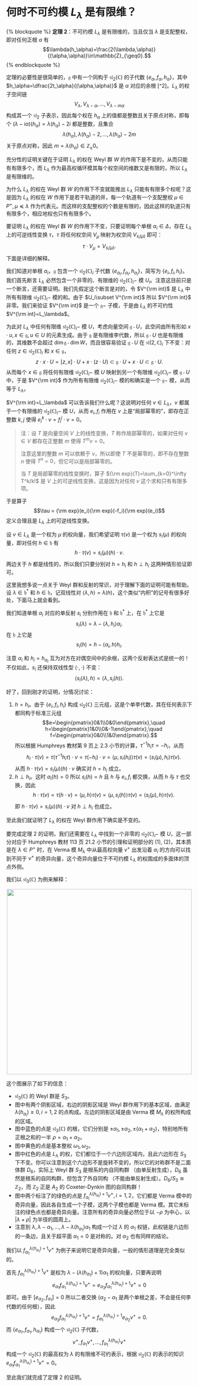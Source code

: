 
# 何时不可约模 $L_\lambda$ 是有限维？

{% blockquote %}
**定理 2**：不可约模 $L_\lambda$ 是有限维的，当且仅当 $\lambda$ 是支配整权，即对任何正根 $\alpha$ 有
$$\lambda(h_\alpha)=\frac{2(\lambda,\alpha)}{(\alpha,\alpha)}\in\mathbb{Z}_{\geq0}.$$
{% endblockquote %}

定理的必要性是很简单的，$\mathfrak{g}$ 中有一个同构于 $\mathfrak{sl}_2(\mathbb{C})$ 的子代数 $\{e_\alpha,f_\alpha,h_\alpha\}$，其中 $h_\alpha=\dfrac{2t_\alpha}{(\alpha,\alpha)}$ 是 $\alpha$ 对应的余根 [^2]。$L_\lambda$ 的权子空间链
$$V_\lambda,V_{\lambda-\alpha},\ldots,V_{\lambda-m\alpha}$$
构成其一个 $\mathfrak{sl}_2$ 子表示，因此每个权在 $h_\alpha$ 上的值都是整数且关于原点对称，即每个 $(\lambda-i\alpha)(h_\alpha) = \lambda(h_\alpha)-2i$
都是整数，且集合
$$\lambda(h_\alpha), \lambda(h_\alpha)-2, \ldots, \lambda(h_\alpha) - 2m$$
关于原点对称，因此 $m=\lambda(h_\alpha)\in\mathbb{Z}_\geq0$。

充分性的证明关键在于证明 $L_\lambda$ 的权在 Weyl 群 $W$ 的作用下是不变的，从而只能有有限多个，而 $L_\lambda$ 作为最高权循环模其每个权空间的维数又是有限的，所以 $L_\lambda$ 是有限维的。

为什么 $L_\lambda$ 的权在 Weyl 群 $W$ 的作用下不变就能推出 $L_\lambda$ 只能有有限多个权呢？这是因为 $L_\lambda$ 的权在 $W$ 作用下是若干轨道的并，每一个轨道有一个支配整权 $\mu\in P^+,\mu\preceq\lambda$ 作为代表元。而这样的支配整权的个数是有限的，因此这样的轨道只有有限多个，相应地权也只有有限多个。

要证明 $L_\lambda$ 的权在 Weyl 群 $W$ 的作用下不变，只要证明每个单根 $\alpha_i\in\Delta$，存在 $L_\lambda$ 上的可逆线性变换 $\tau$，$\tau$ 将任何权空间 $V_\mu$ 映射为权空间 $V_{s_i(\mu)}$ 即可：
$$\tau\cdot V_\mu = V_{s_i(\mu)}.$$
下面是详细的解释。

我们知道对单根 $\alpha_i$，$\mathfrak{g}$ 包含一个 $\mathfrak{sl}_2(\mathbb{C})_i$ 子代数 $\{e_{\alpha_i},f_{\alpha_i},h_{\alpha_i}\}$，简写为 $\{e_i,f_i,h_i\}$。我们首先断言 $L_\lambda$ 必然包含一个非零的、有限维的 $\mathfrak{sl}_2(\mathbb{C})_i-$ 模 $U_i$。注意这目前只是一个断言，还需要证明。我们先假定这个断言是对的，令 $V^{\rm int}$ 是 $L_\lambda$ 中所有有限维 $\mathfrak{sl}_2(\mathbb{C})_i-$ 模的和。由于 $U_i\subset V^{\rm int}$ 所以 $V^{\rm int}$ 非零。我们来验证 $V^{\rm int}$ 是一个 $\mathfrak{g}-$ 子模，于是由 $L_\lambda$ 的不可约性 $V^{\rm int}=L_\lambda$。

为此对 $L_\lambda$ 中任何有限维 $\mathfrak{sl}_2(\mathbb{C})_i-$ 模 $U$，考虑向量空间 $\mathfrak{g}\cdot U$，此空间由所有形如 $x\cdot u, x\in\mathfrak{g},u\in U$ 的元素生成。由于 $\mathfrak{g}$ 是有限维李代数，所以 $\mathfrak{g}\cdot U$ 也是有限维的，其维数不会超过 $\dim\mathfrak{g}\cdot\dim W$，而且很容易验证 $\mathfrak{g}\cdot U$ 在 $\mathfrak{sl}(2,\mathbb{C})_i$ 下不变：对任何 $z\in\mathfrak{sl}_2(\mathbb{C})_i$ 和 $x\in\mathfrak{g}$，
$$z\cdot x\cdot U = [z, x]\cdot U + x\cdot (z\cdot U)\subset \mathfrak{g}\cdot U + x\cdot U\subset\mathfrak{g}\cdot U.$$
从而每个 $x\in\mathfrak{g}$ 将任何有限维 $\mathfrak{sl}_2(\mathbb{C})_i-$ 模 $U$ 映射到另一个有限维 $\mathfrak{sl}_2(\mathbb{C})_i-$ 模 $\mathfrak{g}\cdot U$ 中，于是 $V^{\rm int}$ 作为所有有限维 $\mathfrak{sl}_2(\mathbb{C})_i-$ 模的和确实是一个 $\mathfrak{g}-$ 模，从而等于 $L_\lambda$。

$V^{\rm int}=L_\lambda$ 可以告诉我们什么呢？这说明对任何 $v\in L_\lambda$，$v$ 都属于一个有限维的 $\mathfrak{sl}_2(\mathbb{C})_i-$ 模 $U$，从而 $e_i,f_i$ 作用在 $v$ 上是“局部幂零的”，即存在正整数 $k,j$ 使得 $e_i^k\cdot v=f_i^j\cdot v=0$。

> 注：设 $T$ 是向量空间 $V$ 上的线性变换，$T$ 称作局部幂零的，如果对任何 $v\in V$ 都存在正整数 $m$ 使得 $T^m v=0$。
>
> 注意这里的整数 $m$ 可以依赖于 $v$，所以即使 $T$ 不是幂零的，即不存在整数 $n$ 使得 $T^n=0$，但它可以是局部幂零的。
>
> 当 $T$ 是局部幂零的线性变换时，算子 ${\rm exp}(T)=\sum_{k=0}^\infty T^k/k!$ 是 $V$ 上的可逆线性变换，这是因为对任何 $v$ 这个求和只有有限多项。

于是算子
$$\tau = {\rm exp}(e_i){\rm exp}(-f_i){\rm exp}(e_i)$$
定义合理且是 $L_\lambda$ 上的可逆线性变换。

设 $v\in L_\lambda$ 是一个权为 $\mu$ 的权向量，我们希望证明 $\tau(v)$ 是一个权为 $s_i(\mu)$ 的权向量，即对任何 $h\in\mathfrak{h}$ 有
$$h\cdot \tau(v)  = s_i(\mu)(h)\cdot v.$$
两边关于 $h$ 都是线性的，所以我们只要分别对 $h=h_i$ 和 $h\perp h_i$ 这两种情形验证即可。

这里我想多说一点关于 Weyl 群和反射的常识，对于理解下面的证明可能有帮助。设 $\lambda\in\mathfrak{h}^\ast$ 和 $h\in\mathfrak{h}$，记双线性对 $\langle\lambda,\, h\rangle = \lambda(h)$，这个类似“内积”的记号有很多好处，下面马上就会看到。

我们知道单根 $\alpha_i$ 对应的单反射 $s_i$ 分别作用在 $\mathfrak{h}$ 和 $\mathfrak{h}^\ast$ 上，在 $\mathfrak{h}^\ast$ 上它是
$$s_i(\lambda) = \lambda - \langle \lambda, \, h_i\rangle\alpha_i.$$
在 $\mathfrak{h}$ 上它是
$$s_i(h) = h - \langle \alpha_i, \, h\rangle h_i.$$

注意 $\alpha_i$ 和 $h_i=h_{\alpha_i}$ 互为对方在对偶空间中的余根，这两个反射表达式是统一的！不仅如此，$s_i$ 还保持双线性型 $\langle\cdot,\,\cdot\rangle$ 不变：
$$\langle s_i(\lambda),\, h \rangle = \langle\lambda,\,s_i(h)\rangle.$$

好了，回到刚才的证明，分情况讨论：

1. $h=h_i$。由于 $\{e_i,f_i,h_i\}$ 构成 $\mathfrak{sl}_2(\mathbb{C})$ 三元组，这是个单李代数，其在任何表示下都同构于标准三元组
    $$e=\begin{pmatrix}0&1\\0&0\end{pmatrix},\quad h=\begin{pmatrix}1&0\\0&-1\end{pmatrix},\quad f=\begin{pmatrix}0&0\\1&0\end{pmatrix}.$$
    所以根据 Humphreys 教材第 9 页上 2.3 小节的计算，$\tau^{-1} h_i \tau = -h_i$，从而
    $$h_i\cdot\tau(v)=\tau(\tau^{-1} h_i \tau)\cdot v=\tau (-h_i)\cdot v = \langle\mu,\,s_i(h_i)\rangle\tau(v) = \langle s_i(\mu),\,h_i\rangle\tau(v).$$
    从而 $h\cdot \tau(v)  = s_i(\mu)(h)\cdot v$ 确实对 $h=h_i$ 成立。
2. $h\perp h_i$。这时 $\alpha_i(h)=0$ 所以 $s_i(h)=h$ 且 $h$ 与 $e_i,f_i$ 都交换，从而 $h$ 与 $\tau$ 也交换，因此
    $$h\cdot\tau(v) = \tau(h\cdot v) =\langle \mu,\,h\rangle\tau(v)=\langle \mu,\,s_i(h)\rangle\tau(v)=\langle s_i(\mu),\,h\rangle\tau(v).$$
    即 $h\cdot \tau(v)  = s_i(\mu)(h)\cdot v$ 对 $h\perp h_i$ 也成立。

至此我们就证明了 $L_\lambda$ 的权在 Weyl 群作用下确实是不变的。

要完成定理 2 的证明，我们还需要在 $L_\lambda$ 中找到一个非零的 $\mathfrak{sl}_2(\mathbb{C})_i-$ 模 $U$，这一部分对应于 Humphreys 教材 113 页 21.2 小节的引理和证明部分的 (1), (2)，其本质是在 $\lambda\in P^+$ 时，在 Verma 模 $M_\lambda$ 中从最高权向量 $v^+$ 出发沿着 $\alpha_i$ 的方向可以找到不同于 $v^+$ 的奇异向量，这个奇异向量位于不可约模 $L_\lambda$ 的权围成的多面体的顶点外侧。

我们以 $\mathfrak{sl}_3(\mathbb{C})$ 为例来解释：

<img style="margin:0px auto;display:block" src="/images/weyl/weights.svg" width="500"/>

这个图展示了如下的信息：

+ $\mathfrak{sl}_3(\mathbb{C})$ 的 Weyl 群是 $S_3$。
+ 图中有两个阴影区域，右边的阴影区域是 Weyl 群作用下的基本区域，由满足 $\lambda(h_{\alpha_i})\geq0,i=1,2$ 的点构成。左边的阴影区域是由 Verma 模 $M_\lambda$ 的权所构成的区域。
+ 图中蓝色的点是 $\mathfrak{sl}_3(\mathbb{C})$ 的根，它们分别是 $\pm\alpha_1,\pm\alpha_2,\pm(\alpha_1+\alpha_2)$，特别地所有正根之和的一半 $\rho=\alpha_1+\alpha_2$。
+ 图中黄色的点是基本整权 $\omega_1,\omega_2$。
+ 图中红色的点是 $L_\lambda$ 的权，它们都位于一个六边形区域内，且此六边形在 $S_3$ 下不变。你可以注意到这个六边形不是旋转不变的，所以它的对称群不是二面体群 $D_6$，实际上 Weyl 群 $S_3$ 是根系的内自同构群 （由单反射生成），$D_6$ 虽然是根系的自同构群，但包含了外自同构 （不能由单反射生成）。$D_6/S_3\cong \mathbb{Z}_2$，而 $\mathbb{Z}_2$ 正是 $A_2$ 的 Coxeter-Dynkin 图的自同构群！
+ 图中两个标注了的绿色的点是 $f_{\alpha_i}^{\lambda(h_{\alpha_i})+1}v^+,\,i=1,2$，它们都是 Verma 模中的奇异向量，因此各自生成一个子模，这两个子模也都是 Verma 模。其它未标注的绿色点也都是奇异向量。注意所有的奇异向量必然位于以 $-\rho$ 为中心，以 $|\lambda+\rho|$ 为半径的圆周上。
+ 注意到 $\lambda,\lambda-\alpha_1,\ldots,\lambda-\lambda(h_{\alpha_1})\alpha_1$ 构成一个过 $\lambda$ 的 $\alpha_1$ 权链，此权链是六边形的一条边，且关于超平面 $\alpha_1=0$ 是对称的。对 $\alpha_2$ 也有同样的结论。

我们以 $f_{\alpha_1}^{\lambda(h_{\alpha_1})+1}v^+$ 为例子来说明它是奇异向量，一般的情形道理是完全类似的。

首先 $f_{\alpha_1}^{\lambda(h_{\alpha_1})+1}v^+$ 是权为 $\lambda - (\lambda(h_{\alpha_1})+1)\alpha_1$ 的权向量，只要再说明
$$e_{\alpha_1}f_{\alpha_1}^{\lambda(h_{\alpha_1})+1}v^+=e_{\alpha_2}f_{\alpha_1}^{\lambda(h_{\alpha_1})+1}v^+=0$$
即可。由于 $[e_{\alpha_2}, f_{\alpha_1}]=0$ 所以二者交换 ($\alpha_2-\alpha_1$ 是两个单根之差，不会是任何李代数的任何根），因此
$$e_{\alpha_2}f_{\alpha_1}^{\lambda(h_{\alpha_1})+1}v^+ = f_{\alpha_1}^{\lambda(h_{\alpha_1})+1} e_{\alpha_2} v^+=0.$$
而 $\{e_{\alpha_1},f_{\alpha_1},h_{\alpha_1}\}$ 构成一个 $\mathfrak{sl}_2(\mathbb{C})$ 子代数，
$$v^+, f_{\alpha_1}v^+,\ldots, f_{\alpha_1}^{\lambda(h_{\alpha_1})}v^+$$
构成一个 $\mathfrak{sl}_2(\mathbb{C})$ 的最高权为 $\lambda$ 的有限维不可约表示，根据 $\mathfrak{sl}_2(\mathbb{C})$ 的表示的知识 $e_{\alpha_1}f_{\alpha_1}^{\lambda(h_{\alpha_1})+1}v^+=0$。

至此我们就完成了定理 2 的证明。
